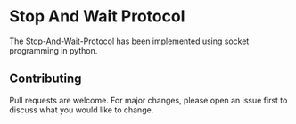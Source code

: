 # Stop And Wait Protocol

The Stop-And-Wait-Protocol has been implemented using socket programming in python.

## Contributing
Pull requests are welcome. For major changes, please open an issue first to discuss what you would like to change.


